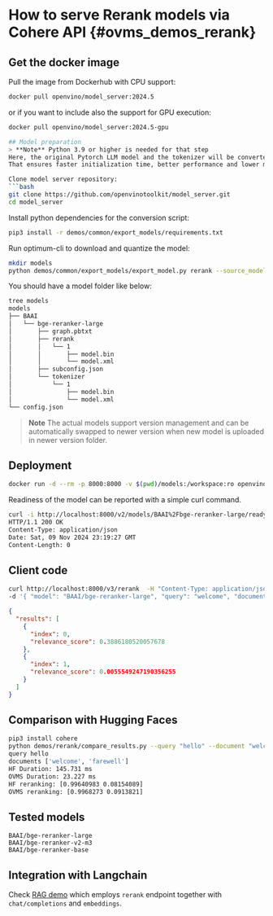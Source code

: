 # How to serve Rerank models via Cohere API {#ovms_demos_rerank}

## Get the docker image

Pull the image from Dockerhub with CPU support:
```bash
docker pull openvino/model_server:2024.5
```
or if you want to include also the support for GPU execution:
```bash
docker pull openvino/model_server:2024.5-gpu

## Model preparation
> **Note** Python 3.9 or higher is needed for that step
Here, the original Pytorch LLM model and the tokenizer will be converted to IR format and optionally quantized.
That ensures faster initialization time, better performance and lower memory consumption.

Clone model server repository:
```bash
git clone https://github.com/openvinotoolkit/model_server.git
cd model_server
```

Install python dependencies for the conversion script:
```bash
pip3 install -r demos/common/export_models/requirements.txt
```

Run optimum-cli to download and quantize the model:
```bash
mkdir models
python demos/common/export_models/export_model.py rerank --source_model BAAI/bge-reranker-large --weight-format int8 --config_file_path models/config.json --model_repository_path models 
```

You should have a model folder like below:
```bash
tree models
models
├── BAAI
│   └── bge-reranker-large
│       ├── graph.pbtxt
│       ├── rerank
│       │   └── 1
│       │       ├── model.bin
│       │       └── model.xml
│       ├── subconfig.json
│       └── tokenizer
│           └── 1
│               ├── model.bin
│               └── model.xml
└── config.json

```
> **Note** The actual models support version management and can be automatically swapped to newer version when new model is uploaded in newer version folder.


## Deployment 

```bash
docker run -d --rm -p 8000:8000 -v $(pwd)/models:/workspace:ro openvino/model_server:2024.5 --port 9000 --rest_port 8000 --config_path /workspace/config.json
```

Readiness of the model can be reported with a simple curl command. 
```bash
curl -i http://localhost:8000/v2/models/BAAI%2Fbge-reranker-large/ready
HTTP/1.1 200 OK
Content-Type: application/json
Date: Sat, 09 Nov 2024 23:19:27 GMT
Content-Length: 0
```

## Client code


```bash
curl http://localhost:8000/v3/rerank  -H "Content-Type: application/json" \
-d '{ "model": "BAAI/bge-reranker-large", "query": "welcome", "documents":["good morning","farewell"]}' | jq .
```
```json
{
  "results": [
    {
      "index": 0,
      "relevance_score": 0.3886180520057678
    },
    {
      "index": 1,
      "relevance_score": 0.0055549247190356255
    }
  ]
}
```


## Comparison with Hugging Faces

```bash
pip3 install cohere
python demos/rerank/compare_results.py --query "hello" --document "welcome" --document "farewell" --base_url http://localhost:8000/v3/
query hello
documents ['welcome', 'farewell']
HF Duration: 145.731 ms
OVMS Duration: 23.227 ms
HF reranking: [0.99640983 0.08154089]
OVMS reranking: [0.9968273 0.0913821]
```

## Tested models

```
BAAI/bge-reranker-large
BAAI/bge-reranker-v2-m3
BAAI/bge-reranker-base
```

## Integration with Langchain

Check [RAG demo](../continuous_batching/rag/README.md) which employs `rerank` endpoint together with `chat/completions` and `embeddings`. 


